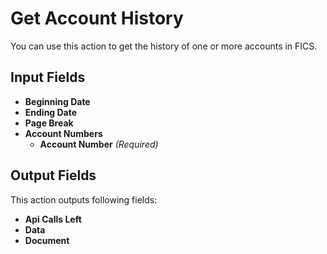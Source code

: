 # Get Account History

You can use this action to get the history of one or more accounts in FICS.

## Input Fields

- **Beginning Date**
- **Ending Date**
- **Page Break**
- **Account Numbers**
  - **Account Number** *(Required)*

## Output Fields

This action outputs following fields:

- **Api Calls Left**
- **Data**
- **Document**
